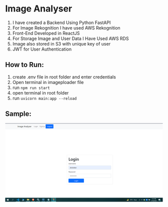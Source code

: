 # Image Analyser
1. I have created a Backend Using Python FastAPI
2. For Image Rekognition I have used AWS Rekognition
3. Front-End Developed in ReactJS
4. For Storage Image and User Data I Have Used AWS RDS
5. Image also stored in S3 with unique key of user
6. JWT for User Authentication

## How to Run:
1. create .env file in root folder and enter credentials
2. Open terminal in imageploader file
3. run `npm run start`
4. open terminal in root folder
5. run `uvicorn main:app --reload`

## Sample:
![](1.png)
